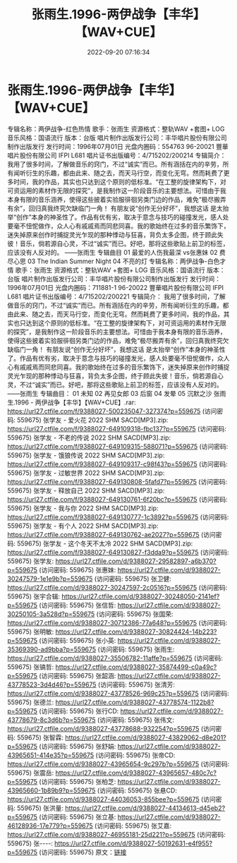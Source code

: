 ﻿---
title: 张雨生.1996-两伊战争【丰华】【WAV+CUE】
date: 2022-09-20 07:16:34
categories: WAV车载音乐、镜像
tags: 华语中文
---
# 张雨生.1996-两伊战争【丰华】【WAV+CUE】

专辑名称：两伊战争-红色热情
歌手：张雨生
资源格式：整轨WAV +套图+ LOG
音乐风格：国语流行
版本：台版
唱片制作出版发行公司：丰华唱片股份有限公司制作出版发行
发行时间：1996年07月01日
光盘内圈码：554763 96-20021 豐華唱片股份有限公司 IFPI L681
唱片证书出版编号：4/715202/200214
专辑简介：
我用了很多时间，了解做音乐的窍门，不过“诚实”而已。所有涵括在内的辛劳，所有闻听衍生的乐趣，都由此来、随之去，而天马行空，而变化无穹。然而耗费了更多时间，我的作品，其实也只达到这个原则的低标准。“在工整的旋律架构下，对可资运用的素材作无限的探究”，是我制作这一阶段音乐的主要想法。可惜由于我本身有限的音乐涵养，使得这些披着实验服徘徊另类门边的作品，难免“极尽搬弄有余”，回归真我终究欠缺临门一角！
有朋友说“创作无分好坏”，我想这话
是太抬举“创作”本身的神圣性了。作品有优有劣，取决于意念与技巧的碰撞发光，感人处要毫不忸怩做作，众人心有戚戚焉而同悲同喜。我的歌始终在过多的音乐繁饰下，迷失掉原来创作时捕捉灵光乍现的那种悸动与狂喜，背负太多企图，终于顾此失彼！音乐，倘若源自心灵，不过“诚实”而已。好吧，那将这些歌贴上前卫的标签，应该没有人反对的。
——张雨生
专辑曲目
01 最爱的人伤我最深 vs张惠妹
02 费尽心思
03 The Indian Summer Night
04 不亮的灯
专辑名称：两伊战争-白色才情
歌手：张雨生
资源格式：整轨WAV +套图+ LOG
音乐风格：国语流行
版本：台版
唱片制作出版发行公司：丰华唱片股份有限公司制作出版发行
发行时间：1996年07月01日
光盘内圈码：711881-1 96-20022 豐華唱片股份有限公司 IFPI L681
唱片证书出版编号：4/715202/200221
专辑简介：
我用了很多时间，了解做音乐的窍门，不过“诚实”而已。所有涵括在内的辛劳，所有闻听衍生的乐趣，都由此来、随之去，而天马行空，而变化无穹。然而耗费了更多时间，我的作品，其实也只达到这个原则的低标准。“在工整的旋律架构下，对可资运用的素材作无限的探究”，是我制作这一阶段音乐的主要想法。可惜由于我本身有限的音乐涵养，使得这些披着实验服徘徊另类门边的作品，难免“极尽搬弄有余”，回归真我终究欠缺临门一角！
有朋友说“创作无分好坏”，我想这话
是太抬举“创作”本身的神圣性了。作品有优有劣，取决于意念与技巧的碰撞发光，感人处要毫不忸怩做作，众人心有戚戚焉而同悲同喜。我的歌始终在过多的音乐繁饰下，迷失掉原来创作时捕捉灵光乍现的那种悸动与狂喜，背负太多企图，终于顾此失彼！音乐，倘若源自心灵，不过“诚实”而已。好吧，那将这些歌贴上前卫的标签，应该没有人反对的。
——张雨生
专辑曲目：
01 未知
02 再见女郎
03 后窗
04 发晕
05 沉默之沙
张雨生.1996 - 两伊战争【丰华】【WAV+CUE】.rar:
https://url27.ctfile.com/f/9388027-500235047-327374?p=559675
(访问密码: 559675)
张学友 - 爱火花 2022 SHM SACD[MP3].zip: https://url27.ctfile.com/f/9388027-649109318-fbc137?p=559675
(访问密码: 559675)
张学友 - 不老的传说 2022 SHM SACD[MP3].zip: https://url27.ctfile.com/f/9388027-649109315-588071?p=559675
(访问密码: 559675)
张学友 - 饿狼传说 2022 SHM SACD[MP3].zip: https://url27.ctfile.com/f/9388027-649109317-c98f43?p=559675
(访问密码: 559675)
张学友 - 过敏世界 2022 SHM SACD[MP3].zip: https://url27.ctfile.com/f/9388027-649130808-5fafd7?p=559675
(访问密码: 559675)
张学友 - 释放自己 2022 SHM SACD[MP3].zip: https://url27.ctfile.com/f/9388027-649130761-6f20bc?p=559675
(访问密码: 559675)
张学友 - 我与你 2022 SHM SACD[MP3].zip: https://url27.ctfile.com/f/9388027-649130777-1c3892?p=559675
(访问密码: 559675)
张学友 - 有个人 2022 SHM SACD[MP3].zip: https://url27.ctfile.com/f/9388027-649130762-ae2027?p=559675
(访问密码: 559675)
张学友 - 这个冬天不太冷 2022 SHM SACD[MP3].zip: https://url27.ctfile.com/f/9388027-649130827-f3dda9?p=559675
(访问密码: 559675)
张学友: https://url27.ctfile.com/d/9388027-29582897-a6b370?p=559675
(访问密码: 559675)
张惠妹: https://url27.ctfile.com/d/9388027-30247579-1e1e9b?p=559675
(访问密码: 559675)
张卫健: https://url27.ctfile.com/d/9388027-30247597-2c0516?p=559675
(访问密码: 559675)
张宇合辑: https://url27.ctfile.com/d/9388027-30248050-2141ef?p=559675
(访问密码: 559675)
张信哲: https://url27.ctfile.com/d/9388027-30250105-3a528d?p=559675
(访问密码: 559675)
张国荣: https://url27.ctfile.com/d/9388027-30712386-77a648?p=559675
(访问密码: 559675)
张明敏: https://url27.ctfile.com/d/9388027-30824424-14b223?p=559675
(访问密码: 559675)
张小英: https://url27.ctfile.com/d/9388027-35369390-ad9bba?p=559675
(访问密码: 559675)
张雨生: https://url27.ctfile.com/d/9388027-35506782-11affe?p=559675
(访问密码: 559675)
张镐哲: https://url27.ctfile.com/d/9388027-35874499-c0a49c?p=559675
(访问密码: 559675)
张韶涵: https://url27.ctfile.com/d/9388027-43778523-3d4d46?p=559675
(访问密码: 559675)
张清芳: https://url27.ctfile.com/d/9388027-43778526-969c25?p=559675
(访问密码: 559675)
张德兰: https://url27.ctfile.com/d/9388027-43778574-1122b8?p=559675
(访问密码: 559675)
张行CD: https://url27.ctfile.com/d/9388027-43778679-8c3d6b?p=559675
(访问密码: 559675)
张伟文: https://url27.ctfile.com/d/9388027-43778688-932254?p=559675
(访问密码: 559675)
张智霖: https://url27.ctfile.com/d/9388027-43829062-d8e201?p=559675
(访问密码: 559675)
张舒娟: https://url27.ctfile.com/d/9388027-43965651-414e35?p=559675
(访问密码: 559675)
张帝CD: https://url27.ctfile.com/d/9388027-43965654-9c297b?p=559675
(访问密码: 559675)
张震岳: https://url27.ctfile.com/d/9388027-43965657-480c7c?p=559675
(访问密码: 559675)
张柏芝: https://url27.ctfile.com/d/9388027-43965660-1b89b9?p=559675
(访问密码: 559675)
张悬CD: https://url27.ctfile.com/d/9388027-44036053-855bee?p=559675
(访问密码: 559675)
张洪量: https://url27.ctfile.com/d/9388027-44134613-d45eb2?p=559675
(访问密码: 559675)
张立基: https://url27.ctfile.com/d/9388027-46128936-17e779?p=559675
(访问密码: 559675)
张艾嘉: https://url27.ctfile.com/d/9388027-46955181-25d221?p=559675
(访问密码: 559675)
张----: https://url27.ctfile.com/d/9388027-50192631-e4f955?p=559675
(访问密码: 559675)
原文：[链接](https://blog.sina.com.cn/s/blog_1647c7e7601030zid.html)